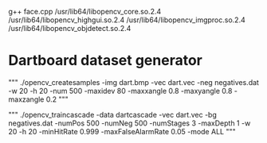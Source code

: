 g++ face.cpp /usr/lib64/libopencv_core.so.2.4 /usr/lib64/libopencv_highgui.so.2.4 /usr/lib64/libopencv_imgproc.so.2.4 /usr/lib64/libopencv_objdetect.so.2.4

# Dartboard dataset generator

"""
./opencv_createsamples -img dart.bmp -vec dart.vec -neg negatives.dat -w 20 -h 20 -num 500 -maxidev 80 -maxxangle 0.8 -maxyangle 0.8 -maxzangle 0.2
"""

"""
./opencv_traincascade -data dartcascade -vec dart.vec -bg negatives.dat -numPos 500 -numNeg 500 -numStages 3 -maxDepth 1 -w 20 -h 20 -minHitRate 0.999 -maxFalseAlarmRate 0.05 -mode ALL
"""

